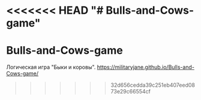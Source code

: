 <<<<<<< HEAD
"# Bulls-and-Cows-game" 
=======
# Bulls-and-Cows-game
Логическая игра "Быки и коровы".
https://militaryjane.github.io/Bulls-and-Cows-game/
>>>>>>> 32d656cedda39c251eb407eed0873e29c66554cf

